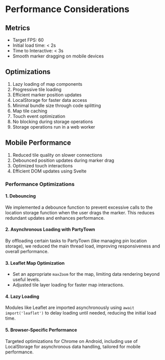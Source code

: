 # Performance Considerations

## Metrics
- Target FPS: 60
- Initial load time: < 2s
- Time to Interactive: < 3s
- Smooth marker dragging on mobile devices

## Optimizations
1. Lazy loading of map components
2. Progressive tile loading
3. Efficient marker position updates
4. LocalStorage for faster data access
5. Minimal bundle size through code splitting
6. Map tile caching
7. Touch event optimization
8. No blocking during storage operations
9. Storage operations run in a web worker

## Mobile Performance
1. Reduced tile quality on slower connections
2. Debounced position updates during marker drag
3. Optimized touch interactions
4. Efficient DOM updates using Svelte


### Performance Optimizations

#### 1. Debouncing
We implemented a debounce function to prevent excessive calls to the location storage function when the user drags the marker. This reduces redundant updates and enhances performance.

#### 2. Asynchronous Loading with PartyTown
By offloading certain tasks to PartyTown (like managing pin location storage), we reduced the main thread load, improving responsiveness and overall performance.

#### 3. Leaflet Map Optimization
- Set an appropriate `maxZoom` for the map, limiting data rendering beyond useful levels.
- Adjusted tile layer loading for faster map interactions.

#### 4. Lazy Loading
Modules like Leaflet are imported asynchronously using `await import('leaflet')` to delay loading until needed, reducing the initial load time.

#### 5. Browser-Specific Performance
Targeted optimizations for Chrome on Android, including use of LocalStorage for asynchronous data handling, tailored for mobile performance.
